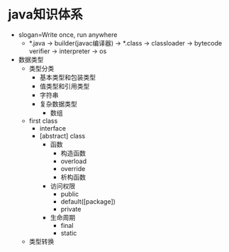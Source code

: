 # java知识体系

* slogan=Write once, run anywhere
	* \*.java -> builder(javac编译器) -> \*.class -> classloader -> bytecode verifier -> interpreter -> os
* 数据类型
	* 类型分类
		* 基本类型和包装类型
		* 值类型和引用类型
		* 字符串
		* 复杂数据类型
			* 数组
	* first class
		* interface
		* \[abstract\] class
			* 函数
				* 构造函数
				* overload
				* override
				* 析构函数
			* 访问权限
				* public
				* default(\[package\])
				* private
			* 生命周期
				* final
				* static
	* 类型转换
